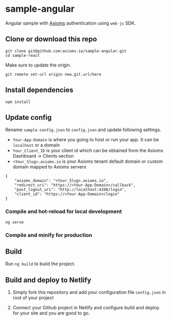 # sample-angular

Angular sample with [Axioms](https://axioms.io) authentication using `web-js` SDK.


## Clone or download this repo
```
git clone git@github.com:axioms-io/sample-angular.git
cd sample-react
```

Make sure to update the origin.

```
git remote set-url origin new.git.url/here
```

## Install dependencies
```
npm install
```

## Update config
Rename `sample-config.json` to `config.json` and update following settings.

- `Your-App-Domain` is where you going to host or run your app. It can be `localhost` or a domain
- `Your_Client_ID` is your client id which can be obtained from the Axioms Dashboard -> Clients section
- `<Your_Slug>.axioms.io` is your Axioms tenant default domain or custom domain mapped to Axioms servers

```
{
    "axioms_domain": "<Your_Slug>.axioms.io",
    "redirect_uri": "https://<Your-App-Domain>/callback",
    "post_logout_uri": "http://localhost:4200/login",
    "client_id": "https://<Your-App-Domain>/login"
}
```


### Compile and hot-reload for local development

```
ng serve
```

### Compile and minify for production

## Build

Run `ng build` to build the project.

## Build and deploy to Netlify

1. Simply fork this repository and add your configuration file `config.json` in root of your project
   
2. Connect your Github project in Netlify and configure build and deploy for your site and you are good to go.